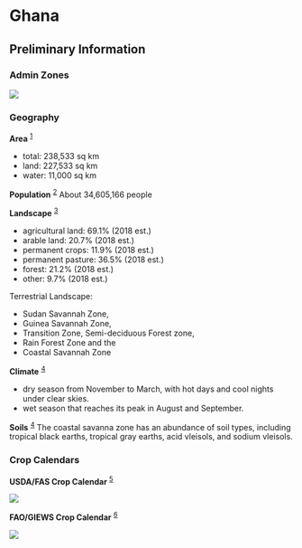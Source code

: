 # Ghana

## Preliminary Information
<!-- References -->
[1]: https://www.cia.gov/the-world-factbook/countries/ghana/
[2]: https://www.worldometers.info/world-population/ghana-population/
[3]: https://www.cia.gov/the-world-factbook/countries/ghana/
[4]: https://www.britannica.com/place/Ghana/Soils
[5]: https://ipad.fas.usda.gov/countrysummary/default.aspx?id=GH
[6]: https://www.fao.org/giews/countrybrief/country.jsp?code=GHA&lang=ar

### Admin Zones
<img src="https://www.ghanamissionun.org/wp-content/uploads/2023/11/Ghana_Regional_Map.jpg" />

### Geography
**Area** <sup>[1]</sup>
- total: 238,533 sq km
- land: 227,533 sq km
- water: 11,000 sq km

**Population** <sup>[2]</sup>
About 34,605,166 people

**Landscape** <sup>[3]</sup>
- agricultural land: 69.1% (2018 est.)
- arable land: 20.7% (2018 est.)
- permanent crops: 11.9% (2018 est.)
- permanent pasture: 36.5% (2018 est.)
- forest: 21.2% (2018 est.)
- other: 9.7% (2018 est.)

Terrestrial Landscape:
- Sudan Savannah Zone, 
- Guinea Savannah Zone, 
- Transition Zone, Semi-deciduous Forest zone, 
- Rain Forest Zone and the 
- Coastal Savannah Zone 

**Climate** <sup>[4]</sup>
- dry season from November to March, with hot days and cool nights under clear skies.
- wet season that reaches its peak in August and September. 

**Soils** <sup>[4]</sup>
The coastal savanna zone has an abundance of soil types, including tropical black earths, tropical gray earths, acid vleisols, and sodium vleisols.


### Crop Calendars
**USDA/FAS Crop Calendar** <sup>[5]</sup>

<img src="https://ipad.fas.usda.gov/countrysummary/images/GH/cropcalendar/wafrica_gh_calendar.png" />

**FAO/GIEWS Crop Calendar** <sup>[6]</sup>

<img src="https://www.fao.org/giews/countrybrief/country/GHA/graphics/1_2023-11-13.jpg" />


